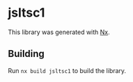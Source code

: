 # jsltsc1

This library was generated with [Nx](https://nx.dev).

## Building

Run `nx build jsltsc1` to build the library.
